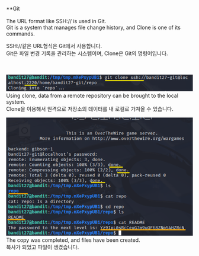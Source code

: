 **Git<br>
<br>
The URL format like SSH:// is used in Git.<br>
Git is a system that manages file change history, and Clone is one of its commands.<br>

SSH://같은 URL형식은 Git에서 사용합니다.<br>
Git은 파일 변경 기록을 관리하는 시스템이며, Clone은 Git의 명령어입니다.<br>
<br>
<br>



![image break](/Pictur/Level27/bandit1.png) <br>
Using clone, data from a remote repository can be brought to the local system.<br>
Clone을 이용해서 원격으로 저장소의 데이터를 내 로컬로 가져올 수 있습니다.<br>


![image break](/Pictur/Level27/bandit2.png) <br>
The copy was completed, and files have been created.<br>
복사가 되었고 파일이 생겼습니다. 
